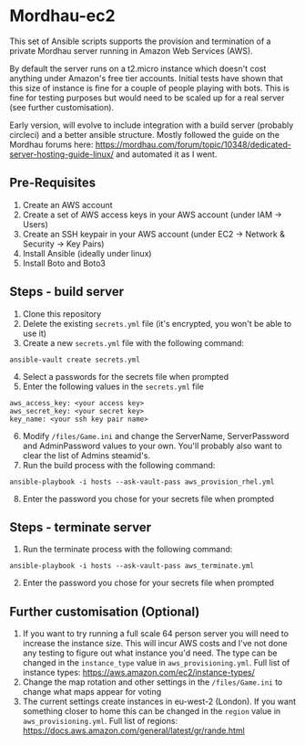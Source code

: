 # Mordhau-ec2

This set of Ansible scripts supports the provision and termination of a private Mordhau server running in Amazon Web Services (AWS).

By default the server runs on a t2.micro instance which doesn't cost anything under Amazon's free tier accounts. Initial tests have shown that this size of instance is fine for a couple of people playing with bots. This is fine for testing purposes but would need to be scaled up for a real server (see further customisation).

Early version, will evolve to include integration with a build server (probably circleci) and a better ansible structure.
Mostly followed the guide on the Mordhau forums here: https://mordhau.com/forum/topic/10348/dedicated-server-hosting-guide-linux/ 
and automated it as I went.

## Pre-Requisites
1. Create an AWS account
2. Create a set of AWS access keys in your AWS account (under IAM -> Users)
3. Create an SSH keypair in your AWS account (under EC2 -> Network & Security -> Key Pairs)
4. Install Ansible (ideally under linux)
5. Install Boto and Boto3

## Steps - build server
1. Clone this repository
2. Delete the existing `secrets.yml` file (it's encrypted, you won't be able to use it)
3. Create a new `secrets.yml` file with the following command:
```
ansible-vault create secrets.yml
```
4. Select a passwords for the secrets file when prompted
5. Enter the following values in the `secrets.yml` file
```
aws_access_key: <your access key>
aws_secret_key: <your secret key>
key_name: <your ssh key pair name>
``` 
6. Modify `/files/Game.ini` and change the ServerName, ServerPassword and AdminPassword values to your own. You'll probably also want to clear the list of Admins steamid's.
7. Run the build process with the following command:
```
ansible-playbook -i hosts --ask-vault-pass aws_provision_rhel.yml
```
8. Enter the password you chose for your secrets file when prompted
  
## Steps - terminate server
1. Run the terminate process with the following command:
```
ansible-playbook -i hosts --ask-vault-pass aws_terminate.yml
```
2. Enter the password you chose for your secrets file when prompted

## Further customisation (Optional)
1. If you want to try running a full scale 64 person server you will need to increase the instance size. This will incur AWS costs and I've not done any testing to figure out what instance you'd need. The type can be changed in the `instance_type` value in `aws_provisioning.yml`. Full list of instance types: https://aws.amazon.com/ec2/instance-types/
2. Change the map rotation and other settings in the `/files/Game.ini` to change what maps appear for voting
3. The current settings create instances in eu-west-2 (London). If you want something closer to home this can be changed in the `region` value in `aws_provisioning.yml`. Full list of regions: https://docs.aws.amazon.com/general/latest/gr/rande.html
